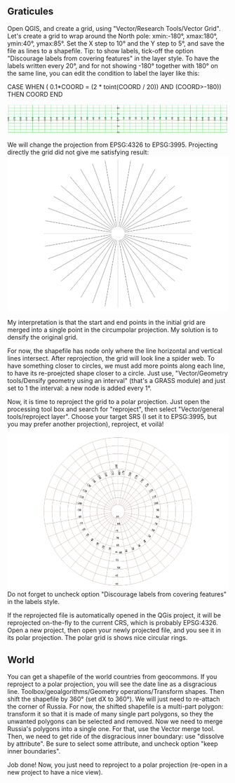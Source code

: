 ## Graticules
Open QGIS, and create a grid, using "Vector/Research Tools/Vector Grid".
Let's create a grid to wrap around the North pole:
xmin:-180°, xmax:180°, ymin:40°, ymax:85°. Set the X step to 10° and the Y step to 5°, and save the file as lines to a shapefile.
Tip: to show labels, tick-off the option "Discourage labels from covering features" in the layer style. To have the labels written every 20°, and for not showing -180° together with 180° on the same line, you can edit the condition to label the layer like this:

CASE WHEN ( 0.1*COORD = (2 * toint(COORD / 20)) AND (COORD>-180)) THEN COORD END

![EPSG:4326 grid](qgis_project/illustrations/grid_10_5_epsg4326.png "EPSG:4326 grid")

We will change the projection from EPSG:4326 to EPSG:3995.
Projecting directly the grid did not give me satisfying result:
![EPSG:3995_simpleline_grid](qgis_project/illustrations/grid_line_reprojected_wrong.png "EPSG:4326 grid reprojected to EPSG:3995")

My interpretation is that the start and end points in the initial grid are merged into a single point in the circumpolar projection. My solution is to densify the original grid.

For now, the shapefile has node only where the line horizontal and vertical lines intersect. After reprojection, the grid will look line a spider web. To have something closer to circles, we must add more points along each line, to have its re-proejcted shape closer to a circle. Just use, "Vector/Geometry tools/Densify geometry using an interval" (that's a GRASS module) and just set to 1 the interval: a new node is added every 1°.

Now, it is time to reproject the grid to a polar projection. Just open the processing tool box and search for "reproject", then select "Vector/general tools/reproject layer". Choose your target SRS (I set it to EPSG:3995, but you may prefer another projection), reproject, et voilà!

![EPSG:4326 grid](qgis_project/illustrations/grid_densifiedline_3995.png "EPSG:4326 grid")
Do not forget to uncheck option "Discourage labels from covering features" in the labels style.

If the reprojected file is automatically opened in the QGis project, it will be reprojected on-the-fly to the current CRS, which is probably EPSG:4326. Open a new project, then open your newly projected file, and you see it in its polar projection. The polar grid is shows nice circular rings.

## World
You can get a shapefile of the world countries from geocommons.
If you reproject to a polar projection, you will see the date line as a disgracious line.
Toolbox/geoalgorithms/Geometry operations/Transform shapes.
Then shift the shapefile by 360° (set dX to 360°). We will just need to re-attach the corner of Russia. For now, the shifted shapefile is a multi-part polygon: transform it so that it is made of many single part polygons, so they the unwanted polygons can be selected and removed.
Now we need to merge Russia's polygons into a single one. For that, use the Vector merge tool.
Then, we need to get ride of the disgracious inner boundary: use "dissolve by attribute". Be sure to select some attribute, and uncheck option "keep inner boundaries".

Job done! Now, you just need to reproject to a polar projection (re-open in a new project to have a nice view).
